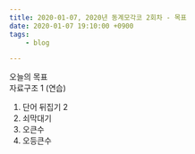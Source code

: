 ```yaml
---
title: 2020-01-07, 2020년 동계모각코 2회차 - 목표
date: 2020-01-07 19:10:00 +0900
tags:
    - blog

---
```


오늘의 목표  
 자료구조 1 (연습)  
1. 단어 뒤집기 2  
2. 쇠막대기  
3. 오큰수  
4. 오등큰수  
